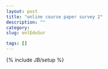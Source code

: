 ```yaml
---
layout: post
title: "online course paper survey 2"
description: ""
category: 
slug: onlEduSur

tags: []
---
```

{% include JB/setup %}
